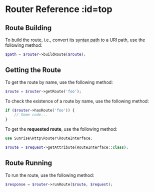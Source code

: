 # Router Reference :id=top

## Route Building

To build the route, i.e., convert its [syntax path](/docs/reference/routing-syntax.md) to a URI path, use the following method:

```php
$path = $router->buildRoute($route);
```

## Getting the Route

To get the route by name, use the following method:

```php
$route = $router->getRoute('foo');
```

To check the existence of a route by name, use the following method:

```php
if ($router->hasRoute('foo')) {
    // Some code...
}
```

To get the **requested route**, use the following method:

```php
use Sunrise\Http\Router\RouteInterface;

$route = $request->getAttribute(RouteInterface::class);
```

## Route Running

To run the route, use the following method:

```php
$response = $router->runRoute($route, $request);
```
